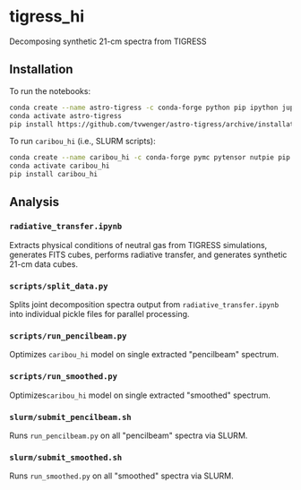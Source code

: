 # tigress_hi
Decomposing synthetic 21-cm spectra from TIGRESS

## Installation

To run the notebooks:

```bash
conda create --name astro-tigress -c conda-forge python pip ipython jupyter
conda activate astro-tigress
pip install https://github.com/tvwenger/astro-tigress/archive/installation.zip
```

To run `caribou_hi` (i.e., SLURM scripts):

```bash
conda create --name caribou_hi -c conda-forge pymc pytensor nutpie pip dill
conda activate caribou_hi
pip install caribou_hi
```

## Analysis

### `radiative_transfer.ipynb`

Extracts physical conditions of neutral gas from TIGRESS simulations, generates FITS cubes, performs radiative transfer, and generates synthetic 21-cm data cubes.

### `scripts/split_data.py`

Splits joint decomposition spectra output from `radiative_transfer.ipynb` into individual pickle files for parallel processing.

### `scripts/run_pencilbeam.py`

Optimizes `caribou_hi` model on single extracted "pencilbeam" spectrum.

### `scripts/run_smoothed.py`

Optimizes`caribou_hi` model on single extracted "smoothed" spectrum.

### `slurm/submit_pencilbeam.sh`

Runs `run_pencilbeam.py` on all "pencilbeam" spectra via SLURM.

### `slurm/submit_smoothed.sh`

Runs `run_smoothed.py` on all "smoothed" spectra via SLURM.
